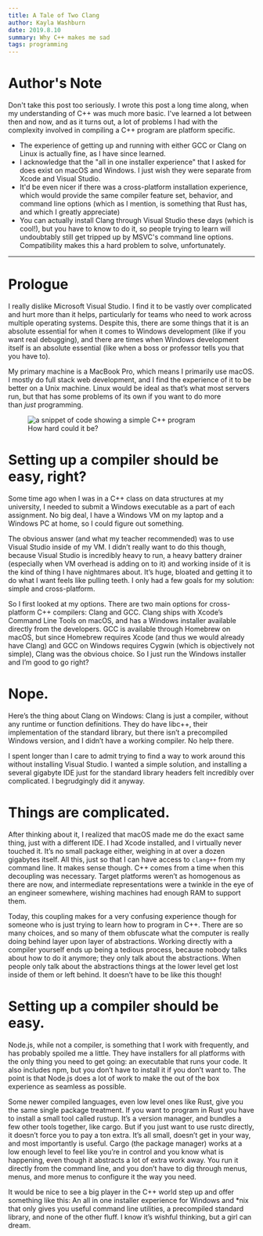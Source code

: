 ```yaml
---
title: A Tale of Two Clang
author: Kayla Washburn
date: 2019.8.10
summary: Why C++ makes me sad
tags: programming
---
```


# Author's Note

Don't take this post too seriously. I wrote this post a long time along, when my
understanding of C++ was much more basic. I've learned a lot between then and now, and as
it turns out, a lot of problems I had with the complexity involved in compiling a C++
program are platform specific.

- The experience of getting up and running with either GCC or Clang on Linux is actually
  fine, as I have since learned.
- I acknowledge that the "all in one installer experience" that I asked for does exist on
  macOS and Windows. I just wish they were separate from Xcode and Visual Studio.
- It'd be even nicer if there was a cross-platform installation experience, which would
  provide the same compiler feature set, behavior, and command line options (which as I
  mention, is something that Rust has, and which I greatly appreciate)
- You can actually install Clang through Visual Studio these days (which is cool!), but
  you have to know to do it, so people trying to learn will undoubtably still get tripped
  up by MSVC's command line options. Compatibility makes this a hard problem to solve,
  unfortunately.

---

# Prologue

I really dislike Microsoft Visual Studio. I find it to be vastly over complicated and hurt
more than it helps, particularly for teams who need to work across multiple operating
systems. Despite this, there are some things that it is an absolute essential for when it
comes to Windows development (like if you want real debugging), and there are times when
Windows development itself is an absolute essential (like when a boss or professor tells
you that you have to).

My primary machine is a MacBook Pro, which means I primarily use macOS. I mostly do full
stack web development, and I find the experience of it to be better on a Unix machine.
Linux would be ideal as that’s what most servers run, but that has some problems of its
own if you want to do more than *just* programming.

<figure>
<img alt="a snippet of code showing a simple C++ program"
	src="https://cdn.mckayla.cloud/-/713b9687c4974abebb6b9dbb1a02bb5a/hello.avif" />
<figcaption>How hard could it be?</figcaption>
</figure>

# Setting up a compiler should be easy, right?

Some time ago when I was in a C++ class on data structures at my university, I needed to
submit a Windows executable as a part of each assignment. No big deal, I have a Windows
VM on my laptop and a Windows PC at home, so I could figure out something.

The obvious answer (and what my teacher recommended) was to use Visual Studio inside of
my VM. I didn’t really want to do this though, because Visual Studio is incredibly heavy
to run, a heavy battery drainer (especially when VM overhead is adding on to it) and
working inside of it is the kind of thing I have nightmares about. It’s huge, bloated and
getting it to do what I want feels like pulling teeth. I only had a few goals for my
solution: simple and cross-platform.

So I first looked at my options. There are two main options for cross-platform C++
compilers: Clang and GCC. Clang ships with Xcode’s Command Line Tools on macOS, and has a
Windows installer available directly from the developers. GCC is available through
Homebrew on macOS, but since Homebrew requires Xcode (and thus we would already have
Clang) and GCC on Windows requires Cygwin (which is objectively not simple), Clang was the
obvious choice. So I just run the Windows installer and I’m good to go right?

# Nope.

Here’s the thing about Clang on Windows: Clang is just a compiler, without any runtime or
function definitions. They do have libc++, their implementation of the standard library,
but there isn’t a precompiled Windows version, and I didn’t have a working compiler.
No help there.

I spent longer than I care to admit trying to find a way to work around this without
installing Visual Studio. I wanted a simple solution, and installing a several gigabyte
IDE just for the standard library headers felt incredibly over complicated. I begrudgingly
did it anyway.

# Things are complicated.

After thinking about it, I realized that macOS made me do the exact same thing, just with
a different IDE. I had Xcode installed, and I virtually never touched it. It’s no small
package either, weighing in at over a dozen gigabytes itself. All this, just so that I can
have access to `clang++` from my command line. It makes sense though. C++ comes from a time
when this decoupling was necessary. Target platforms weren’t as homogenous as there are
now, and intermediate representations were a twinkle in the eye of an engineer somewhere,
wishing machines had enough RAM to support them.

Today, this coupling makes for a very confusing experience though for someone who is just
trying to learn how to program in C++. There are so many choices, and so many of them
obfuscate what the computer is really doing behind layer upon layer of abstractions.
Working directly with a compiler yourself ends up being a tedious process, because nobody
talks about how to do it anymore; they only talk about the abstractions. When people only
talk about the abstractions things at the lower level get lost inside of them or left
behind. It doesn’t have to be like this though!

# Setting up a compiler should be easy.

Node.js, while not a compiler, is something that I work with frequently, and has probably
spoiled me a little. They have installers for all platforms with the only thing you need
to get going: an executable that runs your code. It also includes npm, but you don’t have
to install it if you don’t want to. The point is that Node.js does a lot of work to make
the out of the box experience as seamless as possible.

Some newer compiled languages, even low level ones like Rust, give you the same single
package treatment. If you want to program in Rust you have to install a small tool called
rustup. It’s a version manager, and bundles a few other tools together, like cargo. But if
you just want to use rustc directly, it doesn’t force you to pay a ton extra. It’s all
small, doesn’t get in your way, and most importantly is useful. Cargo (the package
manager) works at a low enough level to feel like you’re in control and you know what is
happening, even though it abstracts a lot of extra work away. You run it directly from
the command line, and you don’t have to dig through menus, menus, and more menus to
configure it the way you need.

It would be nice to see a big player in the C++ world step up and offer something like
this: An all in one installer experience for Windows and \*nix that only gives you useful
command line utilities, a precompiled standard library, and none of the other fluff.
I know it’s wishful thinking, but a girl can dream.
